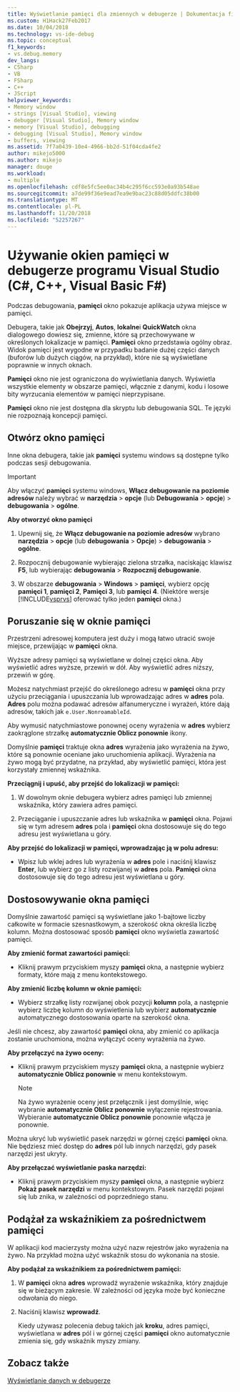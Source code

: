 ```yaml
---
title: Wyświetlanie pamięci dla zmiennych w debugerze | Dokumentacja firmy Microsoft
ms.custom: H1Hack27Feb2017
ms.date: 10/04/2018
ms.technology: vs-ide-debug
ms.topic: conceptual
f1_keywords:
- vs.debug.memory
dev_langs:
- CSharp
- VB
- FSharp
- C++
- JScript
helpviewer_keywords:
- Memory window
- strings [Visual Studio], viewing
- debugger [Visual Studio], Memory window
- memory [Visual Studio], debugging
- debugging [Visual Studio], Memory window
- buffers, viewing
ms.assetid: 7f7a0439-10e4-4966-bb2d-51f04cda4fe2
author: mikejo5000
ms.author: mikejo
manager: douge
ms.workload:
- multiple
ms.openlocfilehash: cdf8e5fc5ee0ac34b4c295f6cc593e0a93b548ae
ms.sourcegitcommit: a7de99f36e9ead7ea9e9bac23c88d05ddfc38b00
ms.translationtype: MT
ms.contentlocale: pl-PL
ms.lasthandoff: 11/20/2018
ms.locfileid: "52257267"
---
```

# <a name="use-the-memory-windows-in-the-visual-studio-debugger-c-c-visual-basic-f"></a>Używanie okien pamięci w debugerze programu Visual Studio (C#, C++, Visual Basic F#)

Podczas debugowania, **pamięci** okno pokazuje aplikacja używa miejsce w pamięci. 

Debugera, takie jak **Obejrzyj**, **Autos**, **lokalne**i **QuickWatch** okna dialogowego dowiesz się, zmienne, które są przechowywane w określonych lokalizacje w pamięci. **Pamięci** okno przedstawia ogólny obraz. Widok pamięci jest wygodne w przypadku badanie dużej części danych (buforów lub dużych ciągów, na przykład), które nie są wyświetlane poprawnie w innych oknach. 

**Pamięci** okno nie jest ograniczona do wyświetlania danych. Wyświetla wszystkie elementy w obszarze pamięci, włącznie z danymi, kodu i losowe bity wyrzucania elementów w pamięci nieprzypisane.  

**Pamięci** okno nie jest dostępna dla skryptu lub debugowania SQL. Te języki nie rozpoznają koncepcji pamięci.  
  
## <a name="open-a-memory-window"></a>Otwórz okno pamięci  
  
Inne okna debugera, takie jak **pamięci** systemu windows są dostępne tylko podczas sesji debugowania. 

>[!IMPORTANT]
>Aby włączyć **pamięci** systemu windows, **Włącz debugowanie na poziomie adresów** należy wybrać w **narzędzia** > **opcje** (lub **Debugowania** > **opcje**) > **debugowania** > **ogólne**. 

**Aby otworzyć okno pamięci**
  
1. Upewnij się, że **Włącz debugowanie na poziomie adresów** wybrano **narzędzia** > **opcje** (lub **debugowania**  >  **Opcje**) > **debugowania** > **ogólne**. 
   
1. Rozpocznij debugowanie wybierając zielona strzałka, naciskając klawisz **F5**, lub wybierając **debugowania** > **Rozpocznij debugowanie**.  
   
2. W obszarze **debugowania** > **Windows** > **pamięci**, wybierz opcję **pamięci 1**, **pamięci 2**, **Pamięci 3**, lub **pamięci 4**. (Niektóre wersje [!INCLUDE[vsprvs](../code-quality/includes/vsprvs_md.md)] oferować tylko jeden **pamięci** okna.)  

## <a name="move-around-in-the-memory-window"></a>Poruszanie się w oknie pamięci  

Przestrzeni adresowej komputera jest duży i mogą łatwo utracić swoje miejsce, przewijając w **pamięci** okna. 

Wyższe adresy pamięci są wyświetlane w dolnej części okna. Aby wyświetlić adres wyższe, przewiń w dół. Aby wyświetlić adres niższy, przewiń w górę.  

Możesz natychmiast przejść do określonego adresu w **pamięci** okna przy użyciu przeciągania i upuszczania lub wprowadzając adres w **adres** pola. **Adres** polu można podawać adresów alfanumeryczne i wyrażeń, które dają adresów, takich jak `e.User.NonroamableId`. 

Aby wymusić natychmiastowe ponownej oceny wyrażenia w **adres** wybierz zaokrąglone strzałkę **automatycznie Oblicz ponownie** ikony. 

Domyślnie **pamięci** traktuje okna **adres** wyrażenia jako wyrażenia na żywo, które są ponownie oceniane jako uruchomienia aplikacji. Wyrażenia na żywo mogą być przydatne, na przykład, aby wyświetlić pamięci, która jest korzystały zmiennej wskaźnika.  

**Przeciągnij i upuść, aby przejść do lokalizacji w pamięci:**  
   
1. W dowolnym oknie debugera wybierz adres pamięci lub zmiennej wskaźnika, który zawiera adres pamięci.  
   
2. Przeciąganie i upuszczanie adres lub wskaźnika w **pamięci** okna. Pojawi się w tym adresem **adres** pola i **pamięci** okna dostosowuje się do tego adresu jest wyświetlana u góry. 
  
**Aby przejść do lokalizacji w pamięci, wprowadzając ją w polu adresu:**
  
- Wpisz lub wklej adres lub wyrażenia w **adres** pole i naciśnij klawisz **Enter**, lub wybierz go z listy rozwijanej w **adres** pola. **Pamięci** okna dostosowuje się do tego adresu jest wyświetlana u góry.
  
## <a name="customize-the-memory-window"></a>Dostosowywanie okna pamięci 

Domyślnie zawartość pamięci są wyświetlane jako 1-bajtowe liczby całkowite w formacie szesnastkowym, a szerokość okna określa liczbę kolumn. Można dostosować sposób **pamięci** okno wyświetla zawartość pamięci.  
  
**Aby zmienić format zawartości pamięci:**  
  
-  Kliknij prawym przyciskiem myszy **pamięci** okna, a następnie wybierz formaty, które mają z menu kontekstowego.  
  
**Aby zmienić liczbę kolumn w oknie pamięci:**
  
- Wybierz strzałkę listy rozwijanej obok pozycji **kolumn** pola, a następnie wybierz liczbę kolumn do wyświetlenia lub wybierz **automatycznie** automatycznego dostosowania oparte na szerokość okna.  
  
Jeśli nie chcesz, aby zawartość **pamięci** okna, aby zmienić co aplikacja zostanie uruchomiona, można wyłączyć oceny wyrażenia na żywo. 

**Aby przełączyć na żywo oceny:**  
  
- Kliknij prawym przyciskiem myszy **pamięci** okna, a następnie wybierz **automatycznie Oblicz ponownie** w menu kontekstowym. 

  >[!NOTE]
  >Na żywo wyrażenie oceny jest przełącznik i jest domyślnie, więc wybranie **automatycznie Oblicz ponownie** wyłączenie rejestrowania. Wybieranie **automatycznie Oblicz ponownie** ponownie włącza je ponownie. 
  
Można ukryć lub wyświetlić pasek narzędzi w górnej części **pamięci** okna. Nie będziesz mieć dostęp do **adres** pól lub innych narzędzi, gdy pasek narzędzi jest ukryty.  
  
**Aby przełączać wyświetlanie paska narzędzi:**  
  
- Kliknij prawym przyciskiem myszy **pamięci** okna, a następnie wybierz **Pokaż pasek narzędzi** w menu kontekstowym. Pasek narzędzi pojawi się lub znika, w zależności od poprzedniego stanu.  
  
## <a name="follow-a-pointer-through-memory"></a>Podążał za wskaźnikiem za pośrednictwem pamięci  

W aplikacji kod macierzysty można użyć nazw rejestrów jako wyrażenia na żywo. Na przykład można użyć wskaźnik stosu do wykonania na stosie.  
  
**Aby podążał za wskaźnikiem za pośrednictwem pamięci:**
  
1. W **pamięci** okna **adres** wprowadź wyrażenie wskaźnika, który znajduje się w bieżącym zakresie. W zależności od języka może być konieczne odwołania do niego.  
  
2. Naciśnij klawisz **wprowadź**.  
   
   Kiedy używasz polecenia debug takich jak **kroku**, adres pamięci, wyświetlana w **adres** pól i w górnej części **pamięci** okno automatycznie zmienia się, gdy wskaźnik myszy zmiany.  
  
## <a name="see-also"></a>Zobacz także  
 [Wyświetlanie danych w debugerze](../debugger/viewing-data-in-the-debugger.md)